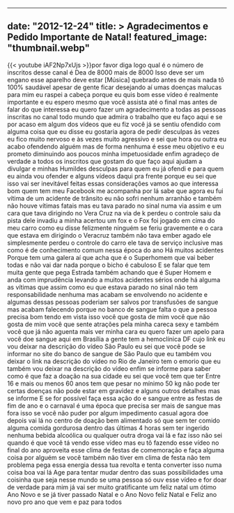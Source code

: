
---
date: "2012-12-24"
title: > 
    Agradecimentos e Pedido Importante de Natal!
featured_image: "thumbnail.webp"
---
{{< youtube iAF2Np7xUjs >}}por favor diga logo qual é o número de
inscritos desse canal é Dea de 8000 mais
de 8000 Isso deve ser um engano esse
aparelho deve estar
[Música]
quebrado antes de mais nada tô 100%
saudável apesar de gente ficar desejando
aí umas doenças malucas para mim eu
raspei a cabeça porque eu quis bom esse
vídeo é realmente importante e eu espero
mesmo que você assista até o final mas
antes de falar do que interessa eu quero
fazer um agradecimento a todas as
pessoas inscritas no canal todo mundo
que admira o trabalho que eu faço aqui e
se por acaso em algum dos vídeos que eu
fiz você já se sentiu ofendido com
alguma coisa que eu disse eu gostaria
agora de pedir desculpas às vezes eu
fico muito nervoso e às vezes muito
agressivo e sei que hora ou outra eu
acabo ofendendo alguém mas de forma
nenhuma é esse meu objetivo e eu prometo
diminuindo aos poucos minha
impetuosidade enfim agradeço de verdade
a todos os inscritos que gostam do que
faço aqui ajudam a divulgar e minhas
Humildes desculpas para quem eu já
ofendi e para quem eu ainda vou ofender
e alguns vídeos daqui pra frente porque
eu sei que isso vai ser inevitável
feitas essas considerações vamos ao que
interessa bom quem tem meu Facebook me
acompanha por lá sabe que agora eu fui
vítima de um acidente de trânsito eu não
sofri nenhum arranhão e também não houve
vítimas fatais mas eu tava parado no
sinal numa via assim e um cara que tava
dirigindo no Vera Cruz na via de k
perdeu o controle saiu da pista dele
invadiu a minha acertou um fox e o Fox
foi jogado em cima do meu carro como eu
disse felizmente ninguém se feriu
gravemente e o cara que estava em
dirigindo o Veracruz também não tava
ember agado ele simplesmente perdeu o
controle do carro ele tava de serviço
inclusive mas como é de conhecimento
comum nessa época do ano Há muitos
acidentes Porque tem uma galera aí que
acha que é o Superhomem que vai beber
todas e não vai dar nada porque o bicho
é cabuloso E se falar que tem muita
gente que pega Estrada também achando
que é Super Homem e anda com imprudência
levando a muitos acidentes sérios onde
há alguma as vítimas que assim como eu
que estava parado no sinal não tem
responsabilidade nenhuma mas acabam se
envolvendo no acidente e algumas dessas
pessoas poderiam ser salvos por
transfusões de sangue mas acabam
falecendo porque no banco de sangue
falta o que a pessoa precisa bom tendo
em vista isso você que gosta de mim você
que não gosta de mim você que sente
atrações pela minha careca sexy e também
você que já não aguenta mais ver minha
cara eu quero fazer um apelo para você
doe sangue aqui em Brasília a gente tem
a hemoclínica DF cujo link eu vou deixar
na descrição do vídeo São Paulo eu sei
que você pode se informar no site do
banco de sangue de São Paulo que eu
também vou deixar o link na descrição do
vídeo no Rio de Janeiro tem o emorio que
eu também vou deixar na descrição do
vídeo enfim se informe para saber como é
que faz a doação na sua cidade eu sei
que você tem que ter Entre 16 e mais ou
menos 60 anos tem que pesar no mínimo 50
kg não pode ter certas doenças não pode
estar em gravidez e alguns outros
detalhes mas se informe E se for
possível faça essa ação do e sangue
entre as festas de fim de ano e o
carnaval é uma época que precisa ser
mais de sangue mas fora isso se você não
puder por algum impedimento casual agora
doe depois vai lá no centro de doação
bem alimentado só que sem ter comido
alguma comida gordurosa dentro das
últimas 4 horas sem ter ingerido nenhuma
bebida alcoólica ou qualquer outra droga
vai lá e faz isso não sei quando é que
você tá vendo esse vídeo mas eu tô
fazendo esse vídeo no final do ano
aproveita esse clima de festas de
comemoração e faça alguma coisa por
alguém se você também não tiver em clima
de festa não tem problema pega essa
energia dessa tua revolta e tenta
converter isso numa coisa boa vai lá Age
para tentar mudar dentro das suas
possibilidades uma coisinha que seja
nesse mundo se uma pessoa só ouv esse
vídeo e for doar de verdade para mim já
vai ser muito gratificante um feliz
natal um ótimo Ano Novo e se já tiver
passado Natal e o Ano Novo feliz Natal e
Feliz ano novo pro ano que vem e paz
para todos